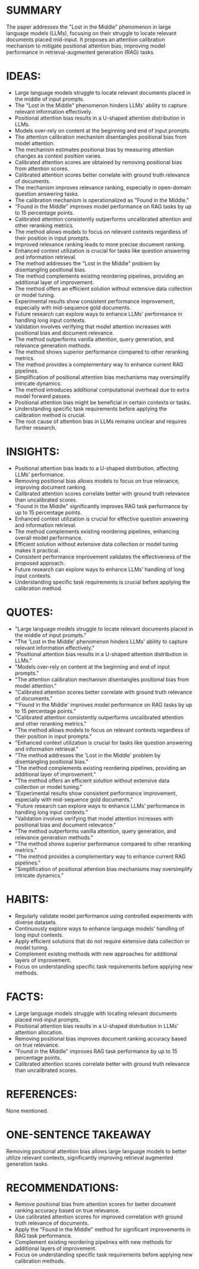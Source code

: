 # SUMMARY
The paper addresses the "Lost in the Middle" phenomenon in large language models (LLMs), focusing on their struggle to locate relevant documents placed mid-input. It proposes an attention calibration mechanism to mitigate positional attention bias, improving model performance in retrieval-augmented generation (RAG) tasks.

# IDEAS:
- Large language models struggle to locate relevant documents placed in the middle of input prompts.
- The "Lost in the Middle" phenomenon hinders LLMs' ability to capture relevant information effectively.
- Positional attention bias results in a U-shaped attention distribution in LLMs.
- Models over-rely on content at the beginning and end of input prompts.
- The attention calibration mechanism disentangles positional bias from model attention.
- The mechanism estimates positional bias by measuring attention changes as context position varies.
- Calibrated attention scores are obtained by removing positional bias from attention scores.
- Calibrated attention scores better correlate with ground truth relevance of documents.
- The mechanism improves relevance ranking, especially in open-domain question answering tasks.
- The calibration mechanism is operationalized as "Found in the Middle."
- "Found in the Middle" improves model performance on RAG tasks by up to 15 percentage points.
- Calibrated attention consistently outperforms uncalibrated attention and other reranking metrics.
- The method allows models to focus on relevant contexts regardless of their position in input prompts.
- Improved relevance ranking leads to more precise document ranking.
- Enhanced context utilization is crucial for tasks like question answering and information retrieval.
- The method addresses the "Lost in the Middle" problem by disentangling positional bias.
- The method complements existing reordering pipelines, providing an additional layer of improvement.
- The method offers an efficient solution without extensive data collection or model tuning.
- Experimental results show consistent performance improvement, especially with mid-sequence gold documents.
- Future research can explore ways to enhance LLMs' performance in handling long input contexts.
- Validation involves verifying that model attention increases with positional bias and document relevance.
- The method outperforms vanilla attention, query generation, and relevance generation methods.
- The method shows superior performance compared to other reranking metrics.
- The method provides a complementary way to enhance current RAG pipelines.
- Simplification of positional attention bias mechanisms may oversimplify intricate dynamics.
- The method introduces additional computational overhead due to extra model forward passes.
- Positional attention bias might be beneficial in certain contexts or tasks.
- Understanding specific task requirements before applying the calibration method is crucial.
- The root cause of attention bias in LLMs remains unclear and requires further research.

# INSIGHTS:
- Positional attention bias leads to a U-shaped distribution, affecting LLMs' performance.
- Removing positional bias allows models to focus on true relevance, improving document ranking.
- Calibrated attention scores correlate better with ground truth relevance than uncalibrated scores.
- "Found in the Middle" significantly improves RAG task performance by up to 15 percentage points.
- Enhanced context utilization is crucial for effective question answering and information retrieval.
- The method complements existing reordering pipelines, enhancing overall model performance.
- Efficient solution without extensive data collection or model tuning makes it practical.
- Consistent performance improvement validates the effectiveness of the proposed approach.
- Future research can explore ways to enhance LLMs' handling of long input contexts.
- Understanding specific task requirements is crucial before applying the calibration method.

# QUOTES:
- "Large language models struggle to locate relevant documents placed in the middle of input prompts."
- "The 'Lost in the Middle' phenomenon hinders LLMs' ability to capture relevant information effectively."
- "Positional attention bias results in a U-shaped attention distribution in LLMs."
- "Models over-rely on content at the beginning and end of input prompts."
- "The attention calibration mechanism disentangles positional bias from model attention."
- "Calibrated attention scores better correlate with ground truth relevance of documents."
- "'Found in the Middle' improves model performance on RAG tasks by up to 15 percentage points."
- "Calibrated attention consistently outperforms uncalibrated attention and other reranking metrics."
- "The method allows models to focus on relevant contexts regardless of their position in input prompts."
- "Enhanced context utilization is crucial for tasks like question answering and information retrieval."
- "The method addresses the 'Lost in the Middle' problem by disentangling positional bias."
- "The method complements existing reordering pipelines, providing an additional layer of improvement."
- "The method offers an efficient solution without extensive data collection or model tuning."
- "Experimental results show consistent performance improvement, especially with mid-sequence gold documents."
- "Future research can explore ways to enhance LLMs' performance in handling long input contexts."
- "Validation involves verifying that model attention increases with positional bias and document relevance."
- "The method outperforms vanilla attention, query generation, and relevance generation methods."
- "The method shows superior performance compared to other reranking metrics."
- "The method provides a complementary way to enhance current RAG pipelines."
- "Simplification of positional attention bias mechanisms may oversimplify intricate dynamics."

# HABITS:
- Regularly validate model performance using controlled experiments with diverse datasets.
- Continuously explore ways to enhance language models' handling of long input contexts.
- Apply efficient solutions that do not require extensive data collection or model tuning.
- Complement existing methods with new approaches for additional layers of improvement.
- Focus on understanding specific task requirements before applying new methods.

# FACTS:
- Large language models struggle with locating relevant documents placed mid-input prompts.
- Positional attention bias results in a U-shaped distribution in LLMs' attention allocation.
- Removing positional bias improves document ranking accuracy based on true relevance.
- "Found in the Middle" improves RAG task performance by up to 15 percentage points.
- Calibrated attention scores correlate better with ground truth relevance than uncalibrated scores.

# REFERENCES:
None mentioned.

# ONE-SENTENCE TAKEAWAY
Removing positional attention bias allows large language models to better utilize relevant contexts, significantly improving retrieval augmented generation tasks.

# RECOMMENDATIONS:
- Remove positional bias from attention scores for better document ranking accuracy based on true relevance.
- Use calibrated attention scores for improved correlation with ground truth relevance of documents.
- Apply the "Found in the Middle" method for significant improvements in RAG task performance.
- Complement existing reordering pipelines with new methods for additional layers of improvement.
- Focus on understanding specific task requirements before applying new calibration methods.